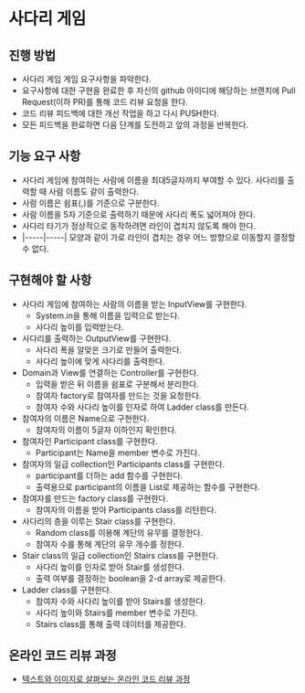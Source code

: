 # 사다리 게임
## 진행 방법
* 사다리 게임 게임 요구사항을 파악한다.
* 요구사항에 대한 구현을 완료한 후 자신의 github 아이디에 해당하는 브랜치에 Pull Request(이하 PR)를 통해 코드 리뷰 요청을 한다.
* 코드 리뷰 피드백에 대한 개선 작업을 하고 다시 PUSH한다.
* 모든 피드백을 완료하면 다음 단계를 도전하고 앞의 과정을 반복한다.

## 기능 요구 사항
* 사다리 게임에 참여하는 사람에 이름을 최대5글자까지 부여할 수 있다. 사다리를 출력할 때 사람 이름도 같이 출력한다.
* 사람 이름은 쉼표(,)를 기준으로 구분한다.
* 사람 이름을 5자 기준으로 출력하기 때문에 사다리 폭도 넓어져야 한다.
* 사다리 타기가 정상적으로 동작하려면 라인이 겹치지 않도록 해야 한다.
* |-----|-----| 모양과 같이 가로 라인이 겹치는 경우 어느 방향으로 이동할지 결정할 수 없다.

## 구현해야 할 사항
* 사다리 게임에 참여하는 사람의 이름을 받는 InputView를 구현한다.
  * System.in을 통해 이름을 입력으로 받는다.
  * 사다리 높이를 입력받는다.
* 사다리를 출력하는 OutputView를 구현한다.
  * 사다리 폭을 알맞은 크기로 만들어 출력한다.
  * 사다리 높이에 맞게 사다리를 출력한다.
* Domain과 View를 연결하는 Controller를 구현한다.
  * 입력을 받은 뒤 이름을 쉼표로 구분해서 분리한다.
  * 참여자 factory로 참여자를 만드는 것을 요청한다.
  * 참여자 수와 사다리 높이를 인자로 하여 Ladder class를 만든다.
* 참여자의 이름은 Name으로 구현한다.
  * 참여자의 이름이 5글자 이하인지 확인한다.
* 참여자인 Participant class를 구현한다.
  * Participant는 Name을 member 변수로 가진다.
* 참여자의 일급 collection인 Participants class를 구현한다.
  * participant를 더하는 add 함수를 구현한다. 
  * 출력용으로 participant의 이름을 List로 제공하는 함수를 구현한다.
* 참여자를 만드는 factory class를 구현한다.
  * 참여자의 이름을 받아 Participants class를 리턴한다.
* 사다리의 층을 이루는 Stair class를 구현한다.
  * Random class를 이용해 계단의 유무를 결정한다.
  * 참여자 수를 통해 계단의 유무 개수를 정한다.
* Stair class의 일급 collection인 Stairs class를 구현한다.
  * 사다리 높이를 인자로 받아 Stair를 생성한다.
  * 출력 여부를 결정하는 boolean을 2-d array로 제공한다.
* Ladder class를 구현한다.
  * 참여자 수와 사다리 높이를 받아 Stairs를 생성한다. 
  * 사다리 높이와 Stairs를 member 변수로 가진다.
  * Stairs class를 통해 출력 데이터를 제공한다.

## 온라인 코드 리뷰 과정
* [텍스트와 이미지로 살펴보는 온라인 코드 리뷰 과정](https://github.com/nextstep-step/nextstep-docs/tree/master/codereview)